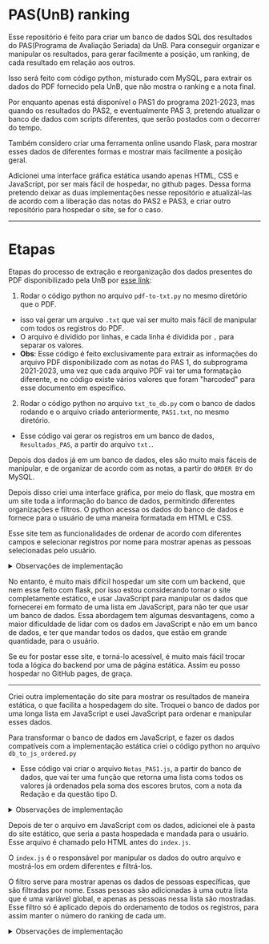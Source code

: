 # PAS(UnB) ranking
 Esse repositório é feito para criar um banco de dados SQL dos resultados do PAS(Programa de Avaliação Seriada) da UnB.
Para conseguir organizar e manipular os resultados,
 para gerar facilmente a posição, um ranking, de cada resultado em relação aos outros.

Isso será feito com código python, misturado com MySQL, para extrair os dados do PDF fornecido pela UnB, 
que não mostra o ranking e a nota final.

Por enquanto apenas está disponível o PAS1 do programa 2021-2023, mas quando os resultados do PAS2, e eventualmente
PAS 3, pretendo atualizar o banco de dados com scripts diferentes, que serão postados com o decorrer do tempo.

Também considero criar uma ferramenta online usando Flask, para mostrar esses dados de diferentes formas e
mostrar mais facilmente a posição geral.

Adicionei uma interface gráfica estática usando apenas HTML, CSS e JavaScript, por ser mais fácil de hospedar, 
no github pages. Dessa forma pretendo deixar as duas implementações nesse repositório e atualizál-las 
de acordo com a liberação das notas do PAS2 e PAS3, e criar outro repositório para hospedar o site, se for o caso. 

---
# Etapas

Etapas do processo de extração e reorganização dos dados presentes do PDF disponibilizado pela UnB por [esse link](https://cdn.cebraspe.org.br/pas/arquivos/ED_5_PAS_1_2021-2023_Res_Final_Tipo_D_e_Reda%C3%A7%C3%A3o.pdf):

1. Rodar o código python no arquivo `pdf-to-txt.py` no mesmo diretório que o PDF.

- isso vai gerar um arquivo `.txt` que vai ser muito mais fácil de manipular com todos os registros do PDF.
- O arquivo é dividido por linhas, e cada linha é dividida por `,` para separar os valores.
- __Obs__: Esse código é feito exclusivamente para extrair as informações do arquivo PDF disponibilizado com as notas
do PAS 1, do subprograma 2021-2023, uma vez que cada arquivo PDF vai ter uma formatação diferente, e no código existe
vários valores que foram "harcoded" para esse documento em específico.

2. Rodar o código python no arquivo `txt_to_db.py` com o banco de dados rodando e o arquivo criado anteriormente,
 `PAS1.txt`, no mesmo diretório.
- Esse código vai gerar os registros em um banco de dados, `Resultados_PAS`, a partir do arquivo `txt.`.

Depois dos dados já em um banco de dados, eles são muito mais fáceis de manipular, e de organizar de acordo com as 
notas, a partir do `ORDER BY` do MySQL.

Depois disso criei uma interface gráfica, por meio do flask, que mostra em um site toda a informação do banco de dados, 
permitindo diferentes organizações e filtros. O python acessa os dados do banco de dados e fornece para o usuário de 
uma maneira formatada em HTML e CSS.

Esse site tem as funcionalidades de ordenar de acordo com diferentes campos e selecionar registros por nome para 
mostrar apenas as pessoas selecionadas pelo usuário.

<details>
<summary>Observações de implementação</summary>
Para filtrar os registros por nome eu não achei uma maneira de pegar uma lista ou tupla em python e passar para o 
comando MySQL sem usar f strings. Que não é indicado por questões de segurança, porém parece que o código está bem sanitizado 
e não consegui fazer uma SQL injection, então deixei assim.
</details>

No entanto, é muito mais difícil hospedar um site com um backend, que nem esse feito com flask, por isso estou 
considerando tornar o site completamente estático, e usar JavaScript para manipular os dados que fornecerei em formato 
de uma lista em JavaScript, para não ter que usar um banco de dados. Essa abordagem tem algumas desvantagens, como a 
maior dificuldade de lidar com os dados em JavaScript e não em um banco de dados, e ter que mandar todos os dados, que 
estão em grande quantidade, para o usuário.

Se eu for postar esse site, e torná-lo acessível, é muito mais fácil trocar toda a lógica do backend por uma de página 
estática. Assim eu posso hospedar no GitHub pages, de graça.


---

Criei outra implementação do site para mostrar os resultados de maneira estática, o que facilita a hospedagem do site. 
Troquei o banco de dados por uma longa lista em JavaScript e usei JavaScript para ordenar e manipular esses dados.

Para transformar o banco de dados em JavaScript, e fazer os dados compatíveis com a implementação estática 
criei o código python no arquivo `db_to_js_ordered.py`

- Esse código vai criar o arquivo `Notas_PAS1.js`, a partir do banco de dados, que vai ter uma função que retorna uma 
lista coms todos os valores já ordenados pela soma dos escores brutos, com a nota da Redação e da questão tipo D.

<details>
<summary>Observações de implementação</summary>
Eu decidi já colocar os resultados ordenados pelo campo que acredito ser o mais relevante, a soma de todas as notas, porque 
assim o JavaScript que roda na máquina do usuário vai ficar um pouco menos sobrecarregado, já que mandar todos os dados para 
o usúario já é muito pesado.

Também decidi colocar esses dados dentro de uma função que retorna essa lista, porque acredito que para ordenar de novo a lista 
que foi ordenada por outro campo pelo usuário, é melhor recarregar toda a lista, que já vem ordenada, do que pedir para o 
JavaScript ordenar de novo.

Não tenho certeza se minha lógica por trás dessa implementação está muito correta, até porque achei os tempos de carregamento 
muito parecidos. Mas a minha ideia era que para ordenar a lista de novo o código deveria rodar em O(n log(n)) e só para carregar 
a lista novamente deveria ser O(n) ou até O(1), para n sendo o número de alunos registrados. 
Mas não tenho certeza se esses dados  estão corretos

Depois de chamar a função que retorna os dados, eles são armazenados em uma variável global, que achei mais fácil de implementar, 
já que todo o site tem que acessar esses dados. No entanto não sei se essa é a melhor implementação, devido à muitas críticas que 
existem em relação ao uso de variáveis globais.
</details>

Depois de ter o arquivo em JavaScript com os dados, adicionei ele à pasta do site estático, que seria a pasta hospedada e mandada 
para o usuário. Esse arquivo é chamado pelo HTML antes do `index.js`.

O `index.js` é o responsável por manipular os dados do outro arquivo e mostrá-los em ordem diferentes e filtrá-los.

O filtro serve para mostrar apenas os dados de pessoas específicas, que são filtradas por nome. Essas pessoas são adicionadas à uma outra
lista que é uma variável global, e apenas as pessoas nessa lista são mostradas. Esse filtro só é aplicado depois do ordenamento de todos 
os registros, para assim manter o número do ranking de cada um. 

<details>
<summary> Observações de implementação</summary>
Deixei a variável do filtro global, assim como a dos dados, porque mais de uma função tem que usá-la, e achei mais prático assim, 
mas de novo, não sei se isso cria algum problema ou se existe um outro jeito melhor e mais prático também.

Na hora de mostrar os dados o código passa por todas os registros e seleciona os que os nomes coincidem, o que não é muito prático, mas 
acredito ser a única forma. Para melhorar um pouco a performance adicionei uma condição que vê se todos os filtros já foram vistos e 
asssim pula o resto dos registros. Mas não sei se isso muda muita coisa.
</details>
